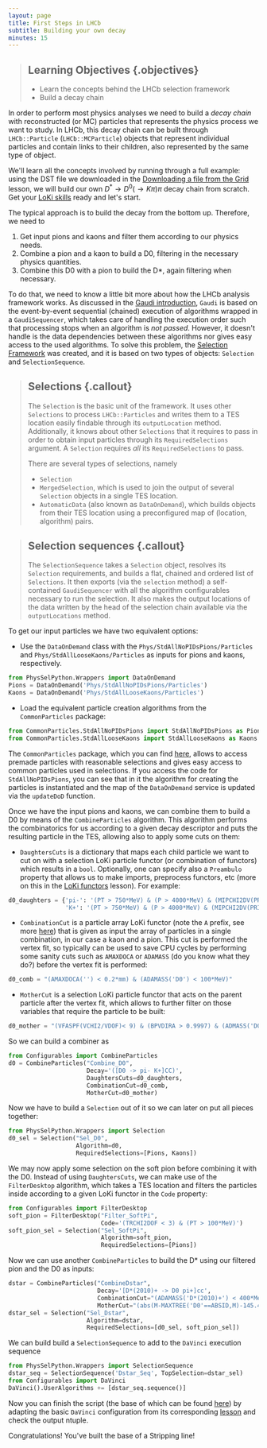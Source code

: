 ```yaml
---
layout: page
title: First Steps in LHCb
subtitle: Building your own decay
minutes: 15
---
```


> ## Learning Objectives {.objectives}
>
> * Learn the concepts behind the LHCb selection framework
> * Build a decay chain 

In order to perform most physics analyses we need to build a *decay chain* with reconstructed (or MC) particles that represents the physics process we want to study.
In LHCb, this decay chain can be built through `LHCb::Particle` (`LHCb::MCParticle`) objects that represent individual particles and contain links to their children, also represented by the same type of object.

We'll learn all the concepts involved by running through a full example:
using the DST file we downloaded in the [Downloading a file from the Grid](05-files-from-grid.html) lesson, we will build our own $D^*\rightarrow D^0(\rightarrow K \pi) \pi$ decay chain from scratch.
Get your [LoKi skills](https://lhcb.github.io/first-analysis-steps/06-loki-functors.html) ready and let's start.

The typical approach is to build the decay from the bottom up. Therefore, we need to

  1. Get input pions and kaons and filter them according to our physics needs.
  2. Combine a pion and a kaon to build a D0, filtering in the necessary physics quantities.
  3. Combine this D0 with a pion to build the D*, again filtering when necessary.

To do that, we need to know a little bit more about how the LHCb analysis framework works.
As discussed in the [Gaudi introduction](01-davinci.html), `Gaudi` is based on the event-by-event sequential (chained) execution of algorithms wrapped in a `GaudiSequencer`, which takes care of handling the execution order such that processing stops when an algorithm is *not passed*.
However, it doesn't handle is the data dependencies between these algorithms nor gives easy access to the used algorithms.
To solve this problem, the [Selection Framework](https://twiki.cern.ch/twiki/bin/view/LHCb/ParticleSelection) was created, and it is based on two types of objects: `Selection` and `SelectionSequence`.

> ## Selections {.callout}
> The `Selection` is the basic unit of the framework. It uses other `Selections` to process `LHCb::Particles` and writes them to a TES location easily findable through its `outputLocation` method. Additionally, it knows about other `Selections` that it requires to pass in order to obtain input particles through its `RequiredSelections` argument.
> A `Selection` requires *all* its `RequiredSelections` to pass.
>
> There are several types of selections, namely
>
> - `Selection`
> - `MergedSelection`, which is used to join the output of several `Selection` objects in a single TES location.
> - `AutomaticData` (also known as `DataOnDemand`), which builds objects from their TES location using a preconfigured map of (location, algorithm) pairs.

> ## Selection sequences {.callout}
> The `SelectionSequence` takes a `Selection` object, resolves its `Selection` requirements, and builds a flat, chained and ordered list of `Selections`. It then exports (via the `selection` method) a self-contained `GaudiSequencer` with all the algorithm configurables necessary to run the selection.
> It also makes the output locations of the data written by the head of the selection chain available via the `outputLocations` method.

To get our input particles we have two equivalent options:

 - Use the `DataOnDemand` class with the `Phys/StdAllNoPIDsPions/Particles` and `Phys/StdAllLooseKaons/Particles` as inputs for pions and kaons, respectively.

```python
from PhysSelPython.Wrappers import DataOnDemand
Pions = DataOnDemand('Phys/StdAllNoPIDsPions/Particles')
Kaons = DataOnDemand('Phys/StdAllLooseKaons/Particles')
```

 - Load the equivalent particle creation algorithms from the `CommonParticles` package:

```python
from CommonParticles.StdAllNoPIDsPions import StdAllNoPIDsPions as Pions
from CommonParticles.StdAllLooseKaons import StdAllLooseKaons as Kaons
```

The `CommonParticles` package, which you can find [here](https://svnweb.cern.ch/trac/lhcb/browser/Stripping/trunk/Phys/CommonParticles/python/CommonParticles), allows to access premade particles with reasonable selections and gives easy access to common particles used in selections.
If you access the code for `StdAllNoPIDsPions`, you can see that in it the algorithm for creating the particles is instantiated and the map of the `DataOnDemand` service is updated via the `updateDoD` function.

Once we have the input pions and kaons, we can combine them to build a D0 by means of the `CombineParticles` algorithm.
This algorithm performs the combinatorics for us according to a given decay descriptor and puts the resulting particle in the TES, allowing also to apply some cuts on them:

 - `DaughtersCuts` is a dictionary that maps each child particle we want to cut on with a selection LoKi particle functor (or combination of functors) which results in a `bool`. Optionally, one can specify also a `Preambulo` property that allows us to make imports, preprocess functors, etc (more on this in the [LoKi functors](https://lhcb.github.io/first-analysis-steps/06-loki-functors.html) lesson). For example:

```python
d0_daughters = {'pi-': '(PT > 750*MeV) & (P > 4000*MeV) & (MIPCHI2DV(PRIMARY) > 4)',
                'K+': '(PT > 750*MeV) & (P > 4000*MeV) & (MIPCHI2DV(PRIMARY) > 4)'}
```

 - `CombinationCut` is a particle array LoKi functor (note the `A` prefix, see more [here](https://twiki.cern.ch/twiki/bin/view/LHCb/LoKiHybridFilters#Particle_Array_Functors)) that is given as input the array of particles in a single combination, in our case a kaon and a pion. This cut is performed the vertex fit, so typically can be used to save CPU cycles by performing some sanity cuts such as `AMAXDOCA` or `ADAMASS` (do you know what they do?) before the vertex fit is performed:
 
```python
d0_comb = "(AMAXDOCA('') < 0.2*mm) & (ADAMASS('D0') < 100*MeV)"
```
 
 - `MotherCut` is a selection LoKi particle functor that acts on the parent particle after the vertex fit, which allows to further filter on those variables that require the particle to be built:

```python
d0_mother = "(VFASPF(VCHI2/VDOF)< 9) & (BPVDIRA > 0.9997) & (ADMASS('D0') < 70*MeV)"
```

So we can build a combiner as

```python
from Configurables import CombineParticles
d0 = CombineParticles("Combine_D0",
                      Decay='([D0 -> pi- K+]CC)',
                      DaughtersCuts=d0_daughters,
                      CombinationCut=d0_comb,
                      MotherCut=d0_mother)
```

Now we have to build a `Selection` out of it so we can later on put all pieces together:

```python
from PhysSelPython.Wrappers import Selection
d0_sel = Selection("Sel_D0",
                   Algorithm=d0,
                   RequiredSelections=[Pions, Kaons])
```

We may now apply some selection on the soft pion before combining it with the D0.
Instead of using `DaughtersCuts`, we can make use of the `FilterDesktop` algorithm, which takes a TES location and filters the particles inside according to a given LoKi functor in the `Code` property:

```python
from Configurables import FilterDesktop
soft_pion = FilterDesktop("Filter_SoftPi",
                          Code='(TRCHI2DOF < 3) & (PT > 100*MeV)')
soft_pion_sel = Selection("Sel_SoftPi",
                          Algorithm=soft_pion,
                          RequiredSelections=[Pions])
```

Now we can use another `CombineParticles` to build the D* using our filtered pion and the D0 as inputs:

```python
dstar = CombineParticles("CombineDstar",
                         Decay='[D*(2010)+ -> D0 pi+]cc',
                         CombinationCut="(ADAMASS('D*(2010)+') < 400*MeV)",
                         MotherCut="(abs(M-MAXTREE('D0'==ABSID,M)-145.42) < 10*MeV) & (VFASPF(VCHI2/VDOF)< 9)")
dstar_sel = Selection("Sel_Dstar",
                      Algorithm=dstar,
                      RequiredSelections=[d0_sel, soft_pion_sel])
```

We can build build a `SelectionSequence` to add to the `DaVinci` execution sequence

```python
from PhysSelPython.Wrappers import SelectionSequence
dstar_seq = SelectionSequence('Dstar_Seq', TopSelection=dstar_sel)
from Configurables import DaVinci
DaVinci().UserAlgorithms += [dstar_seq.sequence()]
```

Now you can finish the script (the base of which can be found [here](code/06-building-decays/build_decays.py)) by adapting the basic `DaVinci` configuration from its corresponding [lesson](09-minimal-dv-job.html) and check the output ntuple.

Congratulations! You've built the base of a Stripping line!
